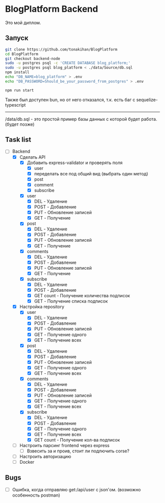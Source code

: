 # BlogPlatform Backend
Это мой диплом. 

## Запуск 
```bash
git clone https://github.com/tonakihan/BlogPlatform
cd BlogPlatform
git checkout backend-node
sudo -u postgres psql -c 'CREATE DATABASE blog_platform;'
sudo -u postgres psql blog_platform < ./data/Source/db.sql
npm install
echo "DB_NAME=blog_platform" > .env
echo "DB_PASSWORD=Should_be_your_password_from_postgres" > .env
```
```bash
npm run start
```
Также был доступен bun, но от него отказался, т.к. есть баг с sequelize-typescript

---
/data/db.sql - это простой пример базы данных с которой будет работа. (будет позже)

## Task list
- [ ] Backend
  - [x] Сделать API
    - [x] Добавить express-validator и проверять поля
      - [x] user
      - [x] переделать все под общий вид (выбрать один метод)
      - [x] post
      - [x] comment
      - [x] subscribe
    - [x] user
      - [x] DEL - Удаление 
      - [x] POST - Добавление
      - [x] PUT - Обновление записей
      - [x] GET - Получение
    - [x] post
      - [x] DEL - Удаление 
      - [x] POST - Добавление
      - [x] PUT - Обновление записей
      - [x] GET - Получение
    - [x] comments
      - [x] DEL - Удаление 
      - [x] POST - Добавление
      - [x] PUT - Обновление записей
      - [x] GET - Получение
    - [x] subscribe
      - [x] DEL - Удаление 
      - [x] POST - Добавление
      - [x] GET count - Получение количества подписок
      - [x] GET - Получение списка подписок
  - [x] Настройка repository
    - [x] user
      - [x] DEL - Удаление 
      - [x] POST - Добавление
      - [x] PUT - Обновление записей
      - [x] GET - Получение одного
      - [x] GET - Получение всех
    - [x] post
      - [x] DEL - Удаление 
      - [x] POST - Добавление
      - [x] PUT - Обновление записей
      - [x] GET - Получение одного
      - [x] GET - Получение всех
    - [x] comments
      - [x] DEL - Удаление 
      - [x] POST - Добавление
      - [x] PUT - Обновление записей
      - [x] GET - Получение одного
      - [x] GET - Получение всех
    - [x] subscribe
      - [x] DEL - Удаление 
      - [x] POST - Добавление
      - [x] GET - Получение одного
      - [x] GET - Получение всех
      - [x] GET count - Получение кол-ва подписок
  - [ ] Настроить парсинг frontend через express
    - [ ] Взвесить за и проив, стоит ли подлючить corse?
  - [ ] Настроить авторизацию
  - [ ] Docker

## Bugs
- [ ] Ошибка, когда отправляю get:/api/user с json'ом. (возможно особенность postman)